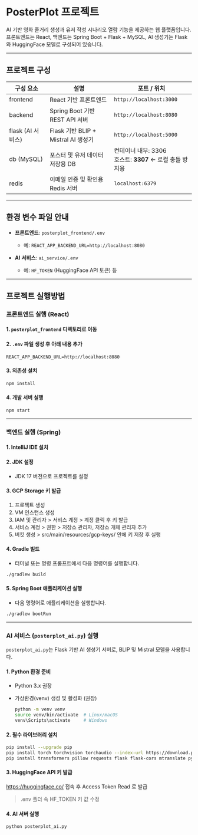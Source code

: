 # PosterPlot 프로젝트

AI 기반 영화 줄거리 생성과 유저 작성 시나리오 열람 기능을 제공하는 웹 플랫폼입니다.  
프론트엔드는 React, 백엔드는 Spring Boot + Flask + MySQL, AI 생성기는 Flask와 HuggingFace 모델로 구성되어 있습니다.

---

## 프로젝트 구성

| 구성 요소        | 설명                                   | 포트 / 위치                   |
|-----------------|--------------------------------------|------------------------------|
| frontend        | React 기반 프론트엔드                   | `http://localhost:3000`        |
| backend         | Spring Boot 기반 REST API 서버          | `http://localhost:8080`         |
| flask (AI 서비스) | Flask 기반 BLIP + Mistral AI 생성기    | `http://localhost:5000`         |
| db (MySQL)      | 포스터 및 유저 데이터 저장용 DB          | 컨테이너 내부: 3306<br>호스트: **3307** ← 로컬 충돌 방지용 |
| redis           | 이메일 인증 및 확인용 Redis 서버         | `localhost:6379`       |

---
## 환경 변수 파일 안내

- **프론트엔드**: `posterplot_frontend/.env`  
  - 예: `REACT_APP_BACKEND_URL=http://localhost:8080`

- **AI 서비스**: `ai_service/.env`  
  - 예: `HF_TOKEN` (HuggingFace API 토큰) 등
---

## 프로젝트 실행방법

### 프론트엔드 실행 (React)

#### 1. `posterplot_frontend` 디렉토리로 이동

#### 2. `.env` 파일 생성 후 아래 내용 추가

   ```env
   REACT_APP_BACKEND_URL=http://localhost:8080
   ```

#### 3. 의존성 설치

   ```bash
   npm install
   ```

#### 4. 개발 서버 실행

   ```bash
   npm start
   ```


---

### 백엔드 실행 (Spring)

#### 1. IntelliJ IDE 설치

#### 2. JDK 설정

- JDK 17 버전으로 프로젝트를 설정

#### 3. GCP Storage 키 발급

 1. 프로젝트 생성
 2. VM 인스턴스 생성
 3. IAM 및 관리자 > 서비스 계정 > 계정 클릭 후 키 발급
 4. 서비스 계정 > 권한 > 저장소 관리자, 저장소 개체 관리자 추가
 5. 버킷 생성 > src/main/resources/gcp-keys/ 안에 키 저장 후 실행


#### 4. Gradle 빌드

- 터미널 또는 명령 프롬프트에서 다음 명령어를 실행합니다.

```bash
./gradlew build
```

#### 5. Spring Boot 애플리케이션 실행

- 다음 명령어로 애플리케이션을 실행합니다.

```bash
./gradlew bootRun
```

---

### AI 서비스 (`posterplot_ai.py`) 실행

`posterplot_ai.py`는 Flask 기반 AI 생성기 서버로, BLIP 및 Mistral 모델을 사용합니다.

#### 1. Python 환경 준비

- Python 3.x 권장  
- 가상환경(venv) 생성 및 활성화 (권장)  

   ```bash
   python -m venv venv
   source venv/bin/activate  # Linux/macOS
   venv\Scripts\activate     # Windows
   ```

#### 2. 필수 라이브러리 설치  

```bash
pip install --upgrade pip
pip install torch torchvision torchaudio --index-url https://download.pytorch.org/whl/cpu
pip install transformers pillow requests flask flask-cors mtranslate python-dotenv
```

#### 3. HuggingFace API 키 발급
 https://huggingface.co/ 접속 후 Access Token Read 로 발급
 > .env 폴더 속 HF_TOKEN 키 값 수정 

#### 4. AI 서버 실행  

```bash
python posterplot_ai.py
```



